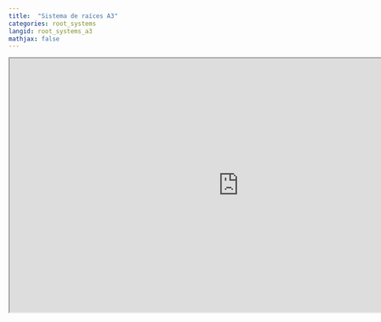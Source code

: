 ```yaml
---
title:  "Sistema de raíces A3"
categories: root_systems
langid: root_systems_a3
mathjax: false
---
```


<iframe width="900" height="500"
	src="https://www.youtube.com/embed/nRC2sN_MQdI">
</iframe>
